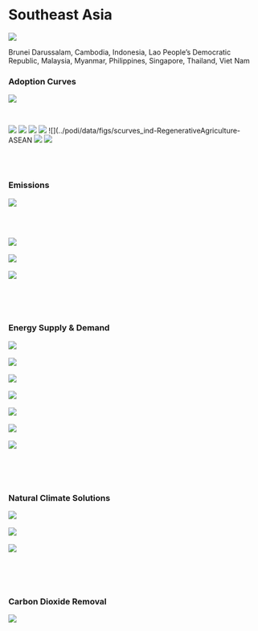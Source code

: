 # Southeast Asia

![](../region%20maps/ASEAN.png)

Brunei Darussalam, Cambodia, Indonesia, Lao People’s Democratic Republic, Malaysia, Myanmar, Philippines, Singapore, Thailand, Viet Nam

### Adoption Curves

![](../podi/data/figs/scurves-ASEAN)

<br/>

![](../podi/data/figs/scurves_ind-Grid-ASEAN)
![](../podi/data/figs/scurves_ind-Transport-ASEAN)
![](../podi/data/figs/scurves_ind-Buildings-ASEAN)
![](../podi/data/figs/scurves_ind-Industry-ASEAN)
![](../podi/data/figs/scurves_ind-RegenerativeAgriculture-ASEAN
![](../podi/data/figs/scurves_ind-Forests&Wetlands-ASEAN)
![](../podi/data/figs/scurves_ind-CarbonDioxideRemoval-ASEAN)

<br/><br/>

### Emissions

![](../podi/data/figs/mitigationwedges-ASEAN)

<br/><br/>

![](../podi/data/figs/emissions-ffi_emissions-ASEAN)<br/><br/>
![](../podi/data/figs/emissions-CH4_emissions-ASEAN)<br/><br/>
![](../podi/data/figs/emissions-N2O_emissions-ASEAN)<br/><br/>

<br/><br/>

### Energy Supply & Demand

![](../podi/data/figs/energydemand_pathway-ASEAN)<br/><br/>
![](../podi/data/figs/energysupply_pathway-ASEAN)<br/><br/>
![](../podi/data/figs/electricity_pathway-ASEAN)<br/><br/>
![](../podi/data/figs/elecbysector_pathway-ASEAN)<br/><br/>
![](../podi/data/figs/buildings_pathway-ASEAN)<br/><br/>
![](../podi/data/figs/industry_pathway-ASEAN)<br/><br/>
![](../podi/data/figs/transport_pathway-ASEAN)<br/><br/>

<br/><br/>

### Natural Climate Solutions

![](../podi/data/figs/ra_pathway-ASEAN)<br/><br/>
![](../podi/data/figs/fw_pathway-ASEAN)<br/><br/>
![](../podi/data/figs/afolu_pathway-ASEAN)<br/><br/>

<br/><br/>

### Carbon Dioxide Removal

![](../podi/data/figs/cdr_pathway-ASEAN)<br/><br/>

